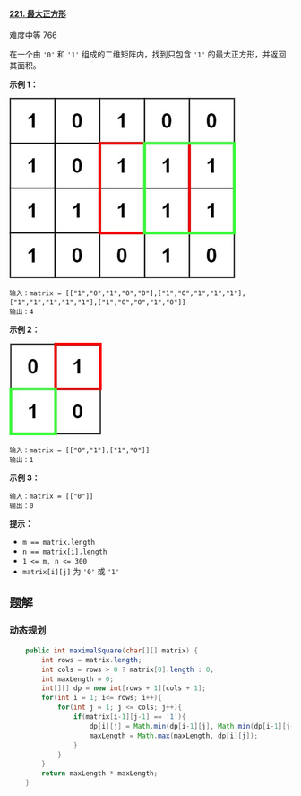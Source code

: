 #### [221. 最大正方形](https://leetcode-cn.com/problems/maximal-square/)

难度中等 766

在一个由 `'0'` 和 `'1'` 组成的二维矩阵内，找到只包含 `'1'` 的最大正方形，并返回其面积。

**示例 1：**

![img](README.assets/max1grid.jpg)

```
输入：matrix = [["1","0","1","0","0"],["1","0","1","1","1"],["1","1","1","1","1"],["1","0","0","1","0"]]
输出：4
```

**示例 2：**

![img](README.assets/max2grid.jpg)

```
输入：matrix = [["0","1"],["1","0"]]
输出：1
```

**示例 3：**

```
输入：matrix = [["0"]]
输出：0
```

**提示：**

- `m == matrix.length`
- `n == matrix[i].length`
- `1 <= m, n <= 300`
- `matrix[i][j]` 为 `'0'` 或 `'1'`

## 题解

### 动态规划

```java
    public int maximalSquare(char[][] matrix) {
        int rows = matrix.length;
        int cols = rows > 0 ? matrix[0].length : 0;
        int maxLength = 0;
        int[][] dp = new int[rows + 1][cols + 1];
        for(int i = 1; i<= rows; i++){
            for(int j = 1; j <= cols; j++){
                if(matrix[i-1][j-1] == '1'){
                    dp[i][j] = Math.min(dp[i-1][j], Math.min(dp[i-1][j-1], dp[i][j-1])) + 1;
                    maxLength = Math.max(maxLength, dp[i][j]);
                }
            }
        }
        return maxLength * maxLength;
    }
```

